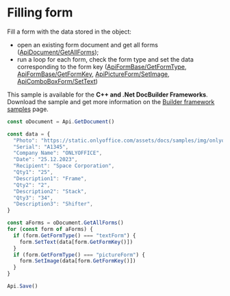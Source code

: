 # Filling form

Fill a form with the data stored in the object:

- open an existing form document and get all forms ([ApiDocument/GetAllForms](../text-document-api/ApiDocument/Methods/GetAllForms.md));
- run a loop for each form, check the form type and set the data corresponding to the form key ([ApiFormBase/GetFormType](../text-document-api/ApiFormBase/Methods/GetFormType.md),  [ApiFormBase/GetFormKey](../text-document-api/ApiFormBase/Methods/GetFormKey.md), [ApiPictureForm/SetImage](../text-document-api/ApiPictureForm/Methods/SetImage.md), [ApiComboBoxForm/SetText](../text-document-api/ApiComboBoxForm/Methods/SetText.md))

This sample is available for the **C++ and .Net DocBuilder Frameworks**.
Download the sample and get more information on the [Builder framework samples](../../../document-builder/builder-framework/builder-framework-samples/builder-framework-samples.md) page.

```ts document-builder={"document": {"url": "https://static.onlyoffice.com/assets/docs/samples/purchase_order.pdf"}, "documentType": "pdf", "editorConfig": {"customization": {"zoom": 60}}}
const oDocument = Api.GetDocument()

const data = {
  "Photo": "https://static.onlyoffice.com/assets/docs/samples/img/onlyoffice_logo.png",
  "Serial": "A1345",
  "Company Name": "ONLYOFFICE",
  "Date": "25.12.2023",
  "Recipient": "Space Corporation",
  "Qty1": "25",
  "Description1": "Frame",
  "Qty2": "2",
  "Description2": "Stack",
  "Qty3": "34",
  "Description3": "Shifter",
}

const aForms = oDocument.GetAllForms()
for (const form of aForms) {
  if (form.GetFormType() === "textForm") {
    form.SetText(data[form.GetFormKey()])
  }
  if (form.GetFormType() === "pictureForm") {
    form.SetImage(data[form.GetFormKey()])
  }
}

Api.Save()
```
